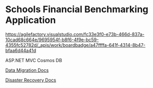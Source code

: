 # Schools Financial Benchmarking Application
https://agilefactory.visualstudio.com/fc33e3f0-e73b-466d-837a-10cad68c664e/9695954f-b8f6-4f9e-bc59-4355fc52782d/_apis/work/boardbadge/a47ffffa-641f-4314-8b47-bfaa6d44a41d

ASP.NET MVC
Cosmos DB

[Data Migration Docs](data-migration.md)

[Disaster Recovery Docs](disaster-recovery.md)
    
